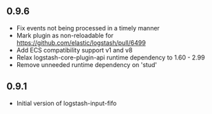## 0.9.6
  - Fix events not being processed in a timely manner
  - Mark plugin as non-reloadable for https://github.com/elastic/logstash/pull/6499
  - Add ECS compatibility support v1 and v8
  - Relax logstash-core-plugin-api runtime dependency to 1.60 - 2.99
  - Remove unneeded runtime dependency on 'stud'

## 0.9.1
  - Initial version of logstash-input-fifo
